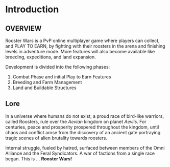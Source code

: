# Introduction

## OVERVIEW&#x20;

Rooster Wars is a PvP online multiplayer game where players can collect, and PLAY TO EARN, by fighting with their roosters in the arena and finishing levels in adventure mode. More features will also become available like breeding, expeditions, and land expansion.

Development is divided into the following phases:

1. Combat Phase and initial Play to Earn Features
2. Breeding and Farm Management
3. Land and Buildable Structures

## Lore

In a universe where humans do not exist, a proud race of bird-like warriors, called Roosters, rule over the _Aevian_ kingdom on planet _Aeviis_. For centuries, peace and prosperity prospered throughout the kingdom, until chaos and conflict arose from the discovery of an ancient gate portraying tragic scenes of alien brutality towards roosters.

Internal struggle, fueled by hatred, surfaced between members of the Omni Alliance and the Feral Syndicators. A war of factions from a single race began. This is … **Rooster Wars!**
